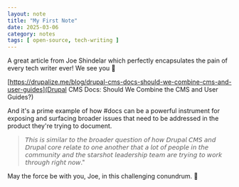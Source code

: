 ```yaml
---
layout: note
title: "My First Note"
date: 2025-03-06
category: notes
tags: [ open-source, tech-writing ]
---
```


A great article from Joe Shindelar which perfectly encapsulates the pain of every tech writer ever! We see you 🤗

[https://drupalize.me/blog/drupal-cms-docs-should-we-combine-cms-and-user-guides](Drupal CMS Docs: Should We Combine the CMS and User Guides?)

And it's a prime example of how #docs can be a powerful instrument for exposing and surfacing broader issues that need to be addressed in the product they're trying to document.

> 𝘛𝘩𝘪𝘴 𝘪𝘴 𝘴𝘪𝘮𝘪𝘭𝘢𝘳 𝘵𝘰 𝘵𝘩𝘦 𝘣𝘳𝘰𝘢𝘥𝘦𝘳 𝘲𝘶𝘦𝘴𝘵𝘪𝘰𝘯 𝘰𝘧 𝘩𝘰𝘸 𝘋𝘳𝘶𝘱𝘢𝘭 𝘊𝘔𝘚 𝘢𝘯𝘥 𝘋𝘳𝘶𝘱𝘢𝘭
c𝘰𝘳𝘦 𝘳𝘦𝘭𝘢𝘵𝘦 𝘵𝘰 𝘰𝘯𝘦 𝘢𝘯𝘰𝘵𝘩𝘦𝘳 𝘵𝘩𝘢𝘵 𝘢 𝘭𝘰𝘵 𝘰𝘧 𝘱𝘦𝘰𝘱𝘭𝘦 𝘪𝘯 𝘵𝘩𝘦 𝘤𝘰𝘮𝘮𝘶𝘯𝘪𝘵𝘺 𝘢𝘯𝘥 𝘵𝘩𝘦 s𝘵𝘢𝘳𝘴𝘩𝘰𝘵 𝘭𝘦𝘢𝘥𝘦𝘳𝘴𝘩𝘪𝘱 𝘵𝘦𝘢𝘮 𝘢𝘳𝘦 𝘵𝘳𝘺𝘪𝘯𝘨 𝘵𝘰 𝘸𝘰𝘳𝘬 𝘵𝘩𝘳𝘰𝘶𝘨𝘩 𝘳𝘪𝘨𝘩𝘵 𝘯𝘰𝘸."

May the force be with you, Joe, in this challenging conundrum. 🔧